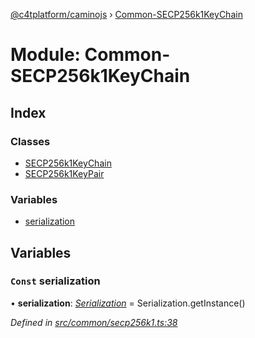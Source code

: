 [@c4tplatform/caminojs](../api.md) › [Common-SECP256k1KeyChain](common_secp256k1keychain.md)

# Module: Common-SECP256k1KeyChain

## Index

### Classes

* [SECP256k1KeyChain](../classes/common_secp256k1keychain.secp256k1keychain.md)
* [SECP256k1KeyPair](../classes/common_secp256k1keychain.secp256k1keypair.md)

### Variables

* [serialization](common_secp256k1keychain.md#const-serialization)

## Variables

### `Const` serialization

• **serialization**: *[Serialization](../classes/utils_serialization.serialization.md)* = Serialization.getInstance()

*Defined in [src/common/secp256k1.ts:38](https://github.com/chain4travel/caminojs/blob/ac57b5af/src/common/secp256k1.ts#L38)*
